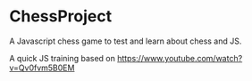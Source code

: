 # ChessProject
A Javascript chess game to test and learn about chess and JS.

A quick JS training based on https://www.youtube.com/watch?v=Qv0fvm5B0EM

